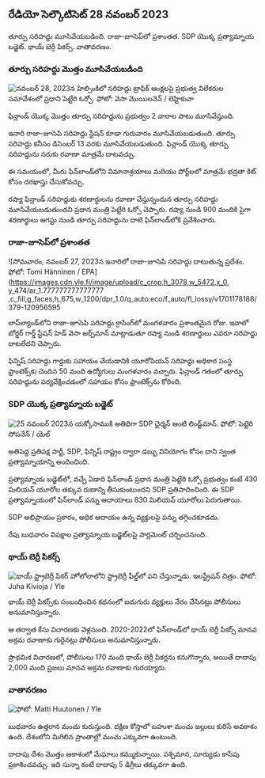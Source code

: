 రేడియో సెల్కౌటిసెట్ 28 నవంబర్ 2023
-------------------------------

తూర్పు సరిహద్దు మూసివేయబడింది. రాజా-జూసెప్‌లో ప్రశాంతత. SDP యొక్క ప్రత్యామ్నాయ బడ్జెట్. థాయ్ బెర్రీ పికర్స్. వాతావరణం.

### తూర్పు సరిహద్దు మొత్తం మూసివేయబడింది

![నవంబర్ 28, 2023న హెల్సింకిలో సరిహద్దు ట్రాఫిక్ ఆంక్షలపై ప్రభుత్వ విలేకరుల సమావేశంలో ప్రధాని పెట్టేరి ఓర్పో. ఫోటో: వెసా మొయిలనెన్ / లెహ్టికువా](https://images.cdn.yle.fi/image/upload/c_crop,h_2880,w_5120,x_0,y_533/ar_1.7777777777777777,c_fill,g_faces,h_675,w_1200/dpr_1.0/q_auto:eco/f_auto/fl7901890185065f7fb63bc0)

ఫిన్లాండ్ యొక్క మొత్తం తూర్పు సరిహద్దును ప్రభుత్వం 2 వారాల పాటు మూసివేస్తుంది.

ఇనారి రాజా-జూసెపి సరిహద్దు స్టేషన్ కూడా గురువారం మూసివేయబడుతుంది. తూర్పు సరిహద్దు కనీసం డిసెంబర్ 13 వరకు మూసివేయబడుతుంది. ఫిన్లాండ్ యొక్క తూర్పు సరిహద్దును సరుకు రవాణా మాత్రమే దాటవచ్చు.

ఈ సమయంలో, మీరు ఫిన్‌లాండ్‌లోని విమానాశ్రయాలు మరియు పోర్ట్‌లలో మాత్రమే భద్రతా కిట్ కోసం దరఖాస్తు చేసుకోవచ్చు.

రష్యా ఫిన్లాండ్ సరిహద్దుకు శరణార్థులను రవాణా చేస్తున్నందున తూర్పు సరిహద్దు మూసివేయబడుతుందని ప్రధాన మంత్రి పెట్టేరి ఓర్పో చెప్పారు. రష్యా నుండి 900 మందికి పైగా శరణార్థులు ఆగస్టు నుండి తూర్పు సరిహద్దును దాటి ఫిన్‌లాండ్‌లోకి ప్రవేశించారు.

### రాజా-జూసెప్‌లో ప్రశాంతత

![సోమవారం, నవంబర్ 27, 2023న ఇనారిలో రాజా-జూసెపి సరిహద్దు దాటుతున్న ప్రదేశం. ఫోటో: Tomi Hänninen / EPA](https://images.cdn.yle.fi/image/upload/c_crop,h_3078,w_5472,x_0, y_474/ar_1.777777777777777 ,c_fill,g_faces,h_675,w_1200/dpr_1.0/q_auto:eco/f_auto/fl_lossy/v1701178188/379-120956595

లాప్‌ల్యాండ్‌లోని రాజా-జూసెపి సరిహద్దు క్రాసింగ్‌లో మంగళవారం ప్రశాంతమైన రోజు. ఇవాలో బోర్డర్ గార్డ్ స్టేషన్ హెడ్ వెసా అర్ఫ్‌మాన్ మాట్లాడుతూ రష్యా నుండి శరణార్థులు ఎవరూ సరిహద్దు దాటలేదని చెప్పారు.

ఫిన్నిష్ సరిహద్దు గార్డుకు సహాయం చేయడానికి యూరోపియన్ సరిహద్దు అధికార సంస్థ ఫ్రాంటెక్స్‌కు చెందిన 50 మంది ఉద్యోగులు మంగళవారం వచ్చారు. ఫిన్లాండ్ గతంలో తూర్పు సరిహద్దును పర్యవేక్షించడంలో సహాయం కోసం ఫ్రాంటెక్స్‌ను కోరింది.

### SDP యొక్క ప్రత్యామ్నాయ బడ్జెట్

![25 నవంబర్ 2023న యక్కోసాముకి అతిథిగా SDP ఛైర్మన్ ఆంటి లిండ్ట్‌మాన్. ఫోటో: పెట్టెరి సోపనేన్ / యెల్](https://images.cdn.yle.fi/image/upload/c_crop,h_2250,w_4000,x_0,y_214/ar_1.77777777777777777,c_fill,g1_faces.wd_1_faces,wd_1_75,wd_10q_auto:eco/f_auto/fl_lossy/v1700900437/39-12065046561addd1ff4d)

అతిపెద్ద ప్రతిపక్ష పార్టీ, SDP, ఫిన్నిష్ రాష్ట్రం ద్వారా డబ్బు వినియోగం కోసం దాని స్వంత ప్రత్యామ్నాయాన్ని అందించింది.

ప్రత్యామ్నాయ బడ్జెట్‌లో, వచ్చే ఏడాది ఫిన్‌లాండ్ ప్రధాన మంత్రి పెట్టేరి ఓర్పో ప్రభుత్వం కంటే 430 మిలియన్ యూరోల తక్కువ రుణాన్ని తీసుకుంటుందని SDP ప్రతిపాదించింది. ఈ SDP ప్రత్యామ్నాయంలో ఫిన్‌లాండ్ పన్ను ఆదాయాలు 830 మిలియన్ యూరోలు పెరుగుతాయి.

SDP అభిప్రాయం ప్రకారం, అధిక ఆదాయం ఉన్న వ్యక్తులపై పన్ను తగ్గించకూడదు.

రేపు బుధవారం విపక్షాల ప్రత్యామ్నాయ బడ్జెట్‌లపై పార్లమెంట్‌ చర్చించనుంది.

### థాయ్ బెర్రీ పికర్స్

![థాయ్ స్ట్రాబెర్రీ పికర్ హోలోలాలోని స్ట్రాబెర్రీ ఫీల్డ్‌లో పని చేస్తున్నాడు. ఇలస్ట్రేషన్ చిత్రం. ఫోటో: Juha Kivioja / Yle](https://images.cdn.yle.fi/image/upload/c_crop,h_3158,w_5615,x_0,y_362/ar_1.777777777777777777,c_fill,g1_faces.wd_1_faces,wd_2050q_auto:eco/f_auto/fl_lossy/v1697111616/39-11854426527dce6a43a2)

థాయ్‌ బెర్రీ పికర్స్‌కు సంబంధించిన కథనంలో ఐదుగురు వ్యక్తులు నేరం చేసినట్లు పోలీసులు అనుమానిస్తున్నారు.

ఆ తర్వాత కేసు విచారణకు వెళ్లనుంది. 2020-2022లో ఫిన్‌లాండ్‌లో థాయ్ బెర్రీ పికర్స్ మానవ అక్రమ రవాణాకు గురైనట్లు పోలీసులు అనుమానిస్తున్నారు.

ప్రాథమిక విచారణలో, పోలీసులు 170 మంది థాయ్ బెర్రీ పికర్లను కనుగొన్నారు, అయితే దాదాపు 2,000 మంది ప్రజలు మానవ అక్రమ రవాణాకు గురయ్యారు.

### వాతావరణం

![ ఫోటో: Matti Huutonen / Yle](https://images.cdn.yle.fi/image/upload/c_crop,h_1080,w_1919,x_0,y_0/ar_1.77777777777777777,c_fill,g1_faces.d_1700/q_auto:eco/f_auto/fl_lossy/v1701179634/39-12078316565f0cf485dd)

బుధవారం ఉత్తరాన మంచు కురుస్తుంది. దక్షిణ కోస్తాలో బహుశా మంచు జల్లులు కురిసే అవకాశం ఉంది. దేశంలోని మిగిలిన ప్రాంతాల్లో మంచు ఎక్కువగా ఉంటుంది.

దాదాపు దేశం మొత్తం ఆకాశంలో మేఘాలు కమ్ముకున్నాయి. పశ్చిమాన, సూర్యుడు కాసేపు ప్రకాశించవచ్చు. ఇది సున్నా కంటే దాదాపు 5 డిగ్రీలు తక్కువగా ఉంది.